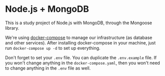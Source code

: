 # Node.js + MongoDB

This is a study project of Node.js with MongoDB, through the Mongoose library.

We're using [docker-compose](https://docs.docker.com/compose/) to manage our infrastructure (as database and other services). After installing docker-compose in your machine, just run `docker-compose up -d` to set up everything.

Don't forget to set your `.env` file. You can duplicate the `.env.example` file. If you won't change anything in the `docker-compose.yaml`, then you won't need to change anything in the `.env` file as well.
